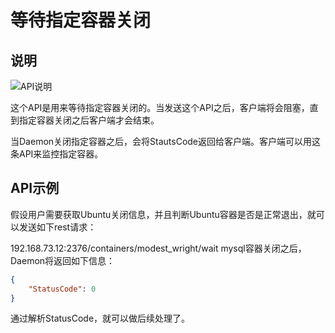 # 等待指定容器关闭

## 说明

![API说明](http://images.dostudy.top/doc/docker/7b05898d-7b20-4d83-aabd-6890b69fdf81.png)

这个API是用来等待指定容器关闭的。当发送这个API之后，客户端将会阻塞，直到指定容器关闭之后客户端才会结束。

当Daemon关闭指定容器之后，会将StautsCode返回给客户端。客户端可以用这条API来监控指定容器。

## API示例

假设用户需要获取Ubuntu关闭信息，并且判断Ubuntu容器是否是正常退出，就可以发送如下rest请求：

192.168.73.12:2376/containers/modest_wright/wait
mysql容器关闭之后，Daemon将返回如下信息：

```json
{
    "StatusCode": 0
}
```

通过解析StatusCode，就可以做后续处理了。
